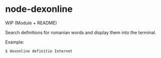node-dexonline
==============

WIP (Module + README)

Search definitions for romanian words and display them into the terminal.

Example:

```sh
$ dexonline definitie Internet
```
